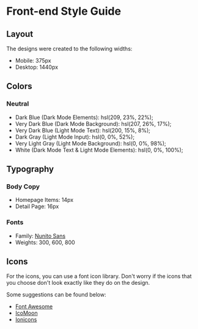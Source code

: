 # Front-end Style Guide

## Layout

The designs were created to the following widths:

- Mobile: 375px
- Desktop: 1440px

## Colors

### Neutral

- Dark Blue (Dark Mode Elements): hsl(209, 23%, 22%);
- Very Dark Blue (Dark Mode Background): hsl(207, 26%, 17%);
- Very Dark Blue (Light Mode Text): hsl(200, 15%, 8%);
- Dark Gray (Light Mode Input): hsl(0, 0%, 52%);
- Very Light Gray (Light Mode Background): hsl(0, 0%, 98%);
- White (Dark Mode Text & Light Mode Elements): hsl(0, 0%, 100%);

## Typography

### Body Copy

- Homepage Items: 14px
- Detail Page: 16px

### Fonts

- Family: [Nunito Sans](https://fonts.google.com/specimen/Nunito+Sans)
- Weights: 300, 600, 800

## Icons

For the icons, you can use a font icon library. Don't worry if the icons that you choose don't look exactly like they do on the design.

Some suggestions can be found below:

- [Font Awesome](https://fontawesome.com)
- [IcoMoon](https://icomoon.io)
- [Ionicons](https://ionicons.com)
